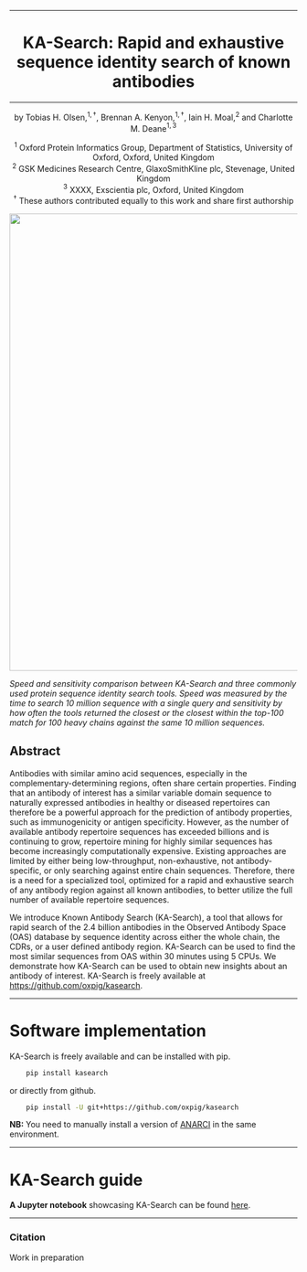 
---

<div align="center">    
 
# KA-Search: Rapid and exhaustive sequence identity search of known antibodies

---
    
by
Tobias H. Olsen\,$^{1,\dagger}$, Brennan A. Kenyon\,$^{1,\dagger}$, Iain H. Moal\,$^{2}$ and Charlotte M. Deane$^{1,3}$
    
$^{1}$ Oxford Protein Informatics Group, Department of Statistics, University of Oxford, Oxford, United Kingdom  
$^{2}$ GSK Medicines Research Centre, GlaxoSmithKline plc, Stevenage, United Kingdom  
$^{3}$ XXXX, Exscientia plc, Oxford, United Kingdom  
$^{\dagger}$ These authors contributed equally to this work and share first authorship  
    
</div>


<div style="text-align:center"><img src="data/tool_comparison.png" width="800"/></div>

*Speed and sensitivity comparison between KA-Search and three commonly used protein sequence identity search tools. Speed was measured by the time to search 10 million sequence with a single query and sensitivity by how often the tools returned the closest or the closest within the top-100 match for 100 heavy chains against the same 10 million sequences.*




## Abstract
Antibodies with similar amino acid sequences, especially in the complementary-determining regions, often share certain properties. Finding that an antibody of interest has a similar variable domain sequence to naturally expressed antibodies in healthy or diseased repertoires can therefore be a powerful approach for the prediction of antibody properties, such as immunogenicity or antigen specificity. However, as the number of available antibody repertoire sequences has exceeded billions and is continuing to grow, repertoire mining for highly similar sequences has become increasingly computationally expensive. Existing approaches are limited by either being low-throughput, non-exhaustive, not antibody-specific, or only searching against entire chain sequences. Therefore, there is a need for a specialized tool, optimized for a rapid and exhaustive search of any antibody region against all known antibodies, to better utilize the full number of available repertoire sequences.

We introduce Known Antibody Search (KA-Search), a tool that allows for rapid search of the 2.4 billion antibodies in the Observed Antibody Space (OAS) database by sequence identity across either the whole chain, the CDRs, or a user defined antibody region. KA-Search can be used to find the most similar sequences from OAS within 30 minutes using 5 CPUs. We demonstrate how KA-Search can be used to obtain new insights about an antibody of interest. KA-Search is freely available at https://github.com/oxpig/kasearch.

-----------

# Software implementation

KA-Search is freely available and can be installed with pip.

~~~.sh
    pip install kasearch
~~~

or directly from github.

~~~.sh
    pip install -U git+https://github.com/oxpig/kasearch
~~~


**NB:** You need to manually install a version of [ANARCI](https://github.com/oxpig/ANARCI) in the same environment.

----------

# KA-Search guide

**A Jupyter notebook** showcasing KA-Search can be found [here](https://github.com/oxpig/kasearch/blob/main/notebooks/examples.ipynb). 


---------



### Citation   
Work in preparation
